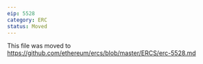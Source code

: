 ```yaml
---
eip: 5528
category: ERC
status: Moved
---
```


This file was moved to https://github.com/ethereum/ercs/blob/master/ERCS/erc-5528.md
